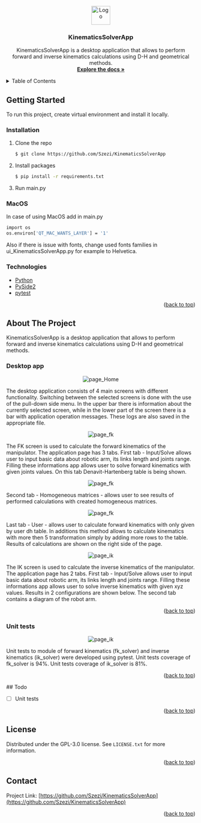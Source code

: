 <!-- PROJECT LOGO -->
<br />
<div align="center">
  <a href="https://github.com/Szezi/KinematicsSolverApp">
    <img src="data\images\icons8-robot-50.png" alt="Logo" width="50" height="50">
  </a>
<h3 align="center">KinematicsSolverApp</h3>
  <p align="center">
KinematicsSolverApp is a desktop application that allows to perform forward and inverse kinematics calculations using D-H and geometrical methods.
    <br />
    <a href="https://github.com/Szezi/ManipulatorApp"><strong>Explore the docs »</strong></a>
  </p>
</div>



<!-- TABLE OF CONTENTS -->
<details>
  <summary>Table of Contents</summary>
  <ol>
    <li>
      <a href="#getting-started">Getting Started</a>
      <ul>
        <li><a href="#installation">Installation</a></li>
      </ul>
      <ul>
        <li><a href="#technologies">Technologies</a></li>
      </ul>
    </li>
    <li><a href="#about-the-project">About the project</a></li>
      <ul>
        <li><a href="#desktop-app">Desktop App</a></li>
      </ul>
      <ul>
        <li><a href="#unit-tests">Unit tests</a></li>
      </ul>
    <li><a href="#todo">Todo</a></li>
    <li><a href="#license">License</a></li>
    <li><a href="#contact">Contact</a></li>
  </ol>
</details>



<!-- GETTING STARTED -->
## Getting Started

To run this project, create virtual environment and install it locally.

### Installation

1. Clone the repo
   ```sh
   $ git clone https://github.com/Szezi/KinematicsSolverApp
   ```
2. Install packages
   ```sh
   $ pip install -r requirements.txt
   ```
3. Run main.py

### MacOS

In case of using MacOS add in main.py
```sh
import os
os.environ['QT_MAC_WANTS_LAYER'] = '1'
```
Also if there is issue with fonts, change used fonts families in ui_KinematicsSolverApp.py for example to Helvetica.
### Technologies

* [Python](https://www.python.org/downloads/release/python-370/)
* [PySide2](https://pypi.org/project/PySide2/)
* [pytest](https://pypi.org/project/pytest/)

<p align="right">(<a href="#top">back to top</a>)</p>


<!-- ABOUT THE PROJECT -->
## About The Project

KinematicsSolverApp is a desktop application that allows to perform forward and inverse kinematics calculations using D-H and geometrical methods.
### Desktop app
<div align="center">
<img src="data\images\home.PNG" alt="page_Home">
</div>

The desktop application consists of 4 main screens with different functionality. Switching between the selected screens is done with the use of the pull-down side menu. In the upper bar there is information about the currently selected screen, while in the lower part of the screen there is a bar with application operation messages. These logs are also saved in the appropriate file.

<div align="center">
<img src="data\images\FK_INPUT.PNG" alt="page_fk">
</div>

The FK screen is used to calculate the forward kinematics of the manipulator. The application page has 3 tabs. First tab - Input/Solve allows user to input basic data about robotic arm, its links length and joints range. Filling these informations app allows user to solve forward kinematics with given joints values. On this tab Denavit-Hartenberg table is being shown.

<div align="center">
<img src="data\images\FK_MATRICES.PNG" alt="page_fk">
</div>

Second tab - Homogeneous matrices - allows user to see results of performed calculations with created homogeneous matrices.

<div align="center">
<img src="data\images\FK_USER.PNG" alt="page_fk">
</div>

Last tab - User - allows user to calculate forward kinematics with only given by user dh table. In additions this method allows to calculate kinematics with more then 5 transformation simply by adding more rows to the table. Results of calculations are shown on the right side of the page.

<div align="center">
<img src="data\images\IK_INPUT.PNG" alt="page_ik">
</div>

The IK screen is used to calculate the inverse kinematics of the manipulator. The application page has 2 tabs. First tab - Input/Solve allows user to input basic data about robotic arm, its links length and joints range. Filling these informations app allows user to solve inverse kinematics with given xyz values. Results in 2 configurations are shown below. The second tab contains a diagram of the robot arm.

<p align="right">(<a href="#top">back to top</a>)</p>

### Unit tests
<div align="center">
<img src="data\images\TESTS.PNG" alt="page_ik">
</div>

Unit tests to module of forward kinematics (fk_solver) and inverse kinematics (ik_solver) were developed using pytest. 
Unit tests coverage of fk_solver is 94%.
Unit tests coverage of ik_solver is 81%.

<p align="right">(<a href="#top">back to top</a>)</p>
<!-- Todo -->
## Todo

- [ ] Unit tests
<p align="right">(<a href="#top">back to top</a>)</p>

<!-- LICENSE -->
## License

Distributed under the GPL-3.0 license. See `LICENSE.txt` for more information.

<p align="right">(<a href="#top">back to top</a>)</p>



<!-- CONTACT -->
## Contact

Project Link: [https://github.com/Szezi/KinematicsSolverApp](https://github.com/Szezi/KinematicsSolverApp)

<p align="right">(<a href="#top">back to top</a>)</p>
